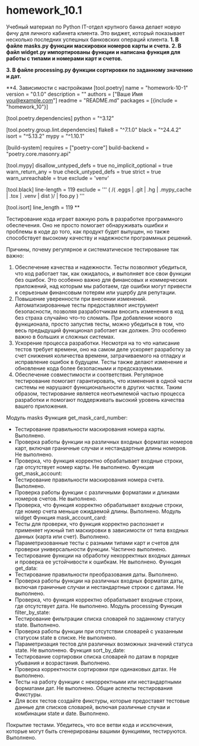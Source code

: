 # homework_10.1
Учебный материал по Python
IT-отдел крупного банка делает новую 
фичу для личного кабинета клиента. 
Это виджет, который показывает несколько 
последних успешных банковских операций клиента.
**1. В файле masks.py функции маскировки номеров 
карты и счета.**
**2. В файл widget.py импортированы функции и 
написана функция для работы с типами 
и номерами карт и счетов.**

**3. В файле processing.py функции сортировки
по заданному значению и дат.**

**4. Зависимости с настройками
[tool.poetry]
name = "homework-10-1"
version = "0.1.0"
description = ""
authors = ["Ваше Имя <you@example.com>"]
readme = "README.md"
packages = [{include = "homework_10"}]

[tool.poetry.dependencies]
python = "^3.12"


[tool.poetry.group.lint.dependencies]
flake8 = "^7.1.0"
black = "^24.4.2"
isort = "^5.13.2"
mypy = "^1.10.1"


[build-system]
requires = ["poetry-core"]
build-backend = "poetry.core.masonry.api"


[tool.mypy]
disallow_untyped_defs = true
no_implicit_optional = true
warn_return_any = true
check_untyped_defs = true
strict = true
warn_unreachable = true
exclude = 'venv'

[tool.black]
line-length = 119
exclude = '''
(
  /(
      \.eggs
    | \.git
    | \.hg
    | \.mypy_cache
    | \.tox
    | \.venv
    | dist
  )/
  | foo.py
)
'''

[tool.isort]
line_length = 119 
**

Тестирование кода играет важную роль в разработке программного обеспечения. Оно не просто помогает обнаруживать ошибки и проблемы в коде до того, как продукт будет выпущен, но также способствует высокому качеству и надежности программных решений.

Причины, почему регулярное и систематическое тестирование так важно:

1. Обеспечение качества и надежности. Тесты позволяют убедиться, что код работает так, как ожидалось, и выполняет все свои функции без ошибок. Это особенно важно для финансовых и коммерческих приложений, над которым мы работаем, где ошибки могут привести к серьезным финансовым потерям или ущербу для репутации.
2. Повышение уверенности при внесении изменений. Автоматизированные тесты предоставляют инструмент безопасности, позволяя разработчикам вносить изменения в код без страха случайно что-то сломать. При добавлении нового функционала, просто запустив тесты, можно убедиться в том, что весь предыдущий функционал работает как должен. Это особенно важно в больших и сложных системах.
3. Ускорение процесса разработки. Несмотря на то что написание тестов требует времени, оно на самом деле ускоряет разработку за счет снижения количества времени, затрачиваемого на отладку и исправление ошибок в будущем. Тесты также делают изменение и обновление кода более безопасными и предсказуемыми.
4. Обеспечение совместимости и соответствия. Регулярное тестирование помогает гарантировать, что изменения в одной части системы не нарушают функциональности в других частях.
Таким образом, тестирование является неотъемлемой частью процесса разработки и помогают поддерживать высокий уровень качества вашего приложения.

Модуль masks
Функция get_mask_card_number:
- Тестирование правильности маскирования номера карты. Выполнено.
- Проверка работы функции на различных входных форматах номеров карт, включая граничные случаи и нестандартные длины номеров. Не выполнено.
- Проверка, что функция корректно обрабатывает входные строки, где отсутствует номер карты. Не выполнено.
Функция get_mask_account:
- Тестирование правильности маскирования номера счета. Выполнено.
- Проверка работы функции с различными форматами и длинами номеров счетов. Не выполнено.
- Проверка, что функция корректно обрабатывает входные строки, где номер счета меньше ожидаемой длины. Выполнено.
Модуль widget 
Функция mask_account_card:
- Тесты для проверки, что функция корректно распознает и применяет нужный тип маскировки в зависимости от типа входных данных (карта или счет). Выполнено.
- Параметризованные тесты с разными типами карт и счетов для проверки универсальности функции. Частично выполнено.
- Тестирование функции на обработку некорректных входных данных и проверка ее устойчивости к ошибкам. Не выполнено.
Функция get_data:
- Тестирование правильности преобразования даты. Выполнено.
- Проверка работы функции на различных входных форматах даты, включая граничные случаи и нестандартные строки с датами. Не выполнено.
- Проверка, что функция корректно обрабатывает входные строки, где отсутствует дата. Не выполнено.
Модуль processing
Функция filter_by_state:
- Тестирование фильтрации списка словарей по заданному статусу state. Выполнено.
- Проверка работы функции при отсутствии словарей с указанным статусом state в списке. Не выполнено.
- Параметризация тестов для различных возможных значений статуса state. Не выполнено.
Функция sort_by_date:
- Тестирование сортировки списка словарей по датам в порядке убывания и возрастания. Выполнено.
- Проверка корректности сортировки при одинаковых датах. Не выполнено.
- Тесты на работу функции с некорректными или нестандартными форматами дат. Не выполнено.
Общие аспекты тестирования
Фикстуры.
- Для всех тестов создайте фикстуры, которые предоставят тестовые данные для списков словарей, включая различные случаи и комбинации state и date. Выполнено.

Покрытие тестами. Убедитесь, что все ветви кода и исключения, которые могут быть сгенерированы вашими функциями, тестируются. Выполнено.